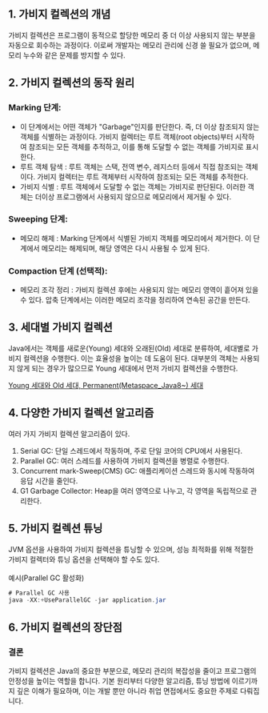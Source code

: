 
## 1. 가비지 컬렉션의 개념

가비지 컬렉션은 프로그램이 동적으로 할당한 메모리 중 더 이상 사용되지 않는 부분을 자동으로 회수하는 과정이다. 이로써 개발자는 메모리 관리에 신경 쓸 필요가 없으며, 메모리 누수와 같은 문제를 방지할 수 있다.

## 2. 가비지 컬렉션의 동작 원리

### **Marking 단계**: 
- 이 단계에서는 어떤 객체가 "Garbage"인지를 판단한다. 즉, 더 이상 참조되지 않는 객체를 식별하는 과정이다. 가비지 컬렉터는 루트 객체(root objects)부터 시작하여 참조되는 모든 객체를 추적하고, 이를 통해 도달할 수 없는 객체를 가비지로 표시한다. 
- 루트 객체 탐색 : 루트 객체는 스택, 전역 변수, 레지스터 등에서 직접 참조되는 객체이다. 가비지 컬렉터는 루트 객체부터 시작하여 참조되는 모든 객체를 추적한다.
- 가비지 식별 : 루트 객체에서 도달할 수 없는 객체는 가비지로 판단된다. 이러한 객체는 더이상 프로그램에서 사용되지 않으므로 메모리에서 제거될 수 있다.
### **Sweeping 단계**: 
- 메모리 해제 : Marking 단계에서 식별된 가비지 객체를 메모리에서 제거한다. 이 단계에서 메모리는 해제되며, 해당 영역은 다시 사용될 수 있게 된다.
### **Compaction 단계 (선택적)**: 
- 메모리 조각 정리 : 가비지 컬렉션 후에는 사용되지 않는 메모리 영역이 흩어져 있을 수 있다. 압축 단계에서는 이러한 메모리 조각을 정리하여 연속된 공간을 만든다.

## 3. 세대별 가비지 컬렉션

Java에서는 객체를 새로운(Young) 세대와 오래된(Old) 세대로 분류하여, 세대별로 가비지 컬렉션을 수행한다. 이는 효율성을 높이는 데 도움이 된다. 대부분의 객체는 사용되지 않게 되는 경우가 많으므로 Young 세대에서 먼저 가비지 컬렉션을 수행한다. 

[Young 세대와 Old 세대, Permanent(Metaspace_Java8~) 세대](https://github.com/ChoiJeonSeok/TIL/blob/master/Java/Garbage_Collection_generation.md)

## 4. 다양한 가비지 컬렉션 알고리즘

여러 가지 가비지 컬렉션 알고리즘이 있다.

1. Serial GC: 단일 스레드에서 작동하며, 주로 단일 코어의 CPU에서 사용된다.
2. Parallel GC: 여러 스레드를 사용하여 가비지 컬렉션을 병렬로 수행한다.
3. Concurrent mark-Sweep(CMS) GC: 애플리케이션 스레드와 동시에 작동하여 응답 시간을 줄인다.
4. G1 Garbage Collector: Heap을 여러 영역으로 나누고, 각 영역을 독립적으로 관리한다.

## 5. 가비지 컬렉션 튜닝

JVM 옵션을 사용하여 가비지 컬렉션을 튜닝할 수 있으며, 성능 최적화를 위해 적절한 가비지 컬렉터와 튜닝 옵션을 선택해야 할 수도 있다.
<br><br>예시(Parallel GC 활성화)
```java
# Parallel GC 사용
java -XX:+UseParallelGC -jar application.jar
```

## 6. 가비지 컬렉션의 장단점




### 결론

가비지 컬렉션은 Java의 중요한 부분으로, 메모리 관리의 복잡성을 줄이고 프로그램의 안정성을 높이는 역할을 합니다. 기본 원리부터 다양한 알고리즘, 튜닝 방법에 이르기까지 깊은 이해가 필요하며, 이는 개발 뿐만 아니라 취업 면접에서도 중요한 주제로 다뤄집니다.